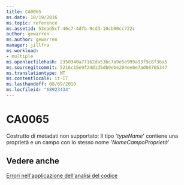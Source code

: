 ```yaml
---
title: CA0065
ms.date: 10/19/2016
ms.topic: reference
ms.assetid: 53ead5cf-46c7-4dfb-9cd3-10cb90cc722c
author: gewarren
ms.author: gewarren
manager: jillfra
ms.workload:
- multiple
ms.openlocfilehash: 2350340a77162da53bc7a9e5e999a93f9c8f36a5
ms.sourcegitcommit: 5216c15e9f24d1d5db9ebe204ee0e7ad08705347
ms.translationtype: MT
ms.contentlocale: it-IT
ms.lasthandoff: 08/09/2019
ms.locfileid: "68923434"
---
```

# <a name="ca0065"></a>CA0065
Costrutto di metadati non supportato: Il tipo '*typeName*' contiene una proprietà e un campo con lo stesso nome '*NomeCampoProprietà*'

## <a name="see-also"></a>Vedere anche
[Errori nell'applicazione dell'analisi del codice](../code-quality/code-analysis-application-errors.md)